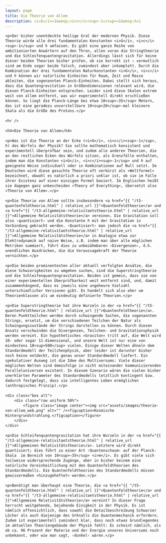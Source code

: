 ```yaml
---
layout: page
title: Die Theorie von Allem
description: <i>G</i>=1&emsp;<i>c</i><sup>-1</sup>=1&emsp;ℏ=1
---
```


<section>

	<p>Der bisher unentdeckte heilige Gral der modernen Physik. Diese Theorie würde alle drei fundamentalen Konstanten <i>G</i>, <i>c</i><sup>-1</sup> und ℏ umfassen. Es gibt eine ganze Reihe von ambitionierten Anwärtern auf den Thron, allen voran die Stringtheorie und die Schleifenquantengravitation. Allerdings lässt sich für keine dieser beiden Theorien bisher prüfen, ob sie korrekt ist – vermutlich sind am Ende sogar beide falsch, zumindest aber inkomplett. Durch die Kombination der drei fundamentalen Naturkonstanten <i>G</i>, <i>c</i> und ℏ können wir natürliche Einheiten für Raum, Zeit und Masse ableiten, die sogenannten Planck-Einheiten. Dabei stellt sich heraus, dass die Quantengravitation in Größendimensionen relevant wird, die diesen Planck-Einheiten entsprechen. Leider sind diese Skalen extrem weit von allem entfernt, was wir experimentell direkt erschließen können. So liegt die Planck-Länge bei etwa 10<sup>–35</sup> Metern, das ist eine geradezu unvorstellbare 10<sup>20</sup>-mal kleinere Skala als die Größe des Protons.</p>

	<hr />

	<h4>Die Theorie von Allem</h4>

	<p>Was ist die Theorie an der Ecke (<i>G</i>, <i>c</i><sup>-1</sup>, ℏ) des Würfels der Physik? Sie sollte mathematisch konsistent und experimentell überprüfbar sein, und zudem alle anderen Theorien, die an den restlichen Ecken des Würfels sitzen, als Grenzfälle enthalten, indem man die Konstanten <i>G</i>, <i>c</i><sup>-1</sup> und ℏ auf geeignete Weise individuell oder in Kombinationen auf Null setzt. Im Deutschen wird diese gesuchte Theorie oft verkürzt als »Weltformel« bezeichnet, obwohl es natürlich a priori unklar ist, ob sie im Falle ihrer Existenz auf einer einzigen Formel basiert. Im Englischen heißt sie dagegen ganz unbescheiden »Theory of Everything«, übersetzt also »Theorie von Allem«.</p>

	<p>Die Theorie von Allem sollte insbesondere <a href="{{ "/t5-quantenfeldtheorie.html" | relative_url }}">Quantenfeldtheorie</a> und <a href="{{ "/t3-allgemeine-relativitaetstheorie.html" | relative_url }}">Allgemeine Relativitätstheorie</a> vereinen. Die Gravitation soll also ›quantisiert‹ und die Konstante ℏ mit der Gravitation in Verbindung gebracht werden. ›Quantisiert‹ man jedoch die <a href="{{ "/t3-allgemeine-relativitaetstheorie.html" | relative_url }}">Allgemeine Relativitätstheorie</a> in Analogie etwa zur Elektrodynamik auf naive Weise, z.B. indem man über alle möglichen Metriken summiert, führt dies zu unbezähmbaren ›Divergenzen‹, d.h. unendlichen Ausdrücken, die die Voraussagekraft der Theorie vernichten.</p>

	<p>Die beiden prominentesten aller aktuell verfolgten Ansätze, die diese Schwierigkeiten zu umgehen suchen, sind die Superstringtheorie und die Schleifenquantengravitation. Beiden ist gemein, dass sie von einer experimentellen Überprüfbarkeit weit entfernt sind, und, damit zusammenhängend, dass es jeweils eine ungeheure Vielzahl unterschiedlicher Versionen gibt. Es handelt sich also eher um Theorienklassen als um eindeutig definierte Theorien.</p>

	<p>Die Superstringtheorie hat ihre Wurzeln in der <a href="{{ "/t5-quantenfeldtheorie.html" | relative_url }}">Quantenfeldtheorie</a>. Deren Punktteilchen werden durch schwingende Saiten, die sogenannten Strings, ersetzt, um die verschiedenen Teilchen der Natur als Schwingungszustände der Strings darstellen zu können. Durch diesen Ansatz verschwinden die Divergenzen, Teilchen- und Gravitationsphysik werden vereint. Ein hypothetisches »Graviton« tritt auf, die Welt wird 10- oder sogar 11-dimensional, und unsere Welt ist nur eine von mindestens 10<sup>500</sup> vielen. Einige dieser Welten ähneln dem Standardmodell der Teilchenphysik, aber leider ist darunter bisher noch keine entdeckt, die genau unser Standardmodell liefert. Ein spekulativer Ausweg ist die Idee des Multiversums: Viele dieser möglichen Welten sind demzufolge in nicht miteinander kommunizierenden Paralleluniversen existent. In diesem Szenario wären die vielen bisher unerklärten Parameter des Standardmodells letztlich kontingent bzw. dadurch festgelegt, dass sie intelligentes Leben ermöglichen (anthropisches Prinzip).</p>

	<div class="box alt">
		<div class="row uniform 50%">
			<figure class="image center"><img src="assets/images/theorie-von-allem_web.png" alt="" /><figcaption>Kosmische Hintergrundstrahlung.</figcaption></figure>
		</div>
	</div>

	<p>Die Schleifenquantengravitation hat ihre Wurzeln in der <a href="{{ "/t3-allgemeine-relativitaetstheorie.html" | relative_url }}">Allgemeinen Relativitätstheorie</a>. Letztere wird direkt quantisiert; dies führt zu einer Art ›Quantenschaum‹ auf der Planck-Skala  im Bereich von 10<sup>—35</sup> <i>m</i>. Es gibt viele sich teilweise widersprechende Zugänge, aber in bisher keinem eine natürliche Vereinheitlichung mit den Quantenfeldtheorien des Standardmodells. Die Quantenfeldtheorien des Standardmodells müssen gewissermaßen »hinzugeheftet« werden.</p>

	<p>Benötigt man überhaupt eine Theorie, die <a href="{{ "/t5-quantenfeldtheorie.html" | relative_url }}">Quantenfeldtheorie</a> und <a href="{{ "/t3-allgemeine-relativitaetstheorie.html" | relative_url }}">Allgemeine Relativitätstheorie</a> vereint? In dieser Frage herrscht weitgehende, bejahende Einigkeit in der Physik. Es ist nämlich offensichtlich, dass sowohl die Detailbeschreibung Schwarzer Löcher als auch diejenige des Urknalls die Quantenmechanik erfordern. Zudem ist experimentell zumindest klar, dass noch etwas Grundlegendes im aktuellen Theoriengebäude der Physik fehlt: Es scheint nämlich, als ob ca. 96 Prozent der Materie und der Energie unseres Universums noch unbekannt, oder wie man sagt, ›dunkel‹ wären.</p>

</section>
